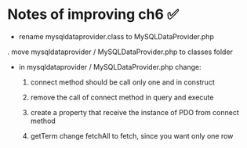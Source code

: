 # Notes of improving ch6 &#9989;

- rename mysqldataprovider.class to MySQLDataProvider.php

. move mysqldataprovider / MySQLDataProvider.php to classes folder

- in mysqldataprovider / MySQLDataProvider.php change:

    1. connect method should be call only one and in construct

    2. remove the call of connect method in  query and execute

    3. create a property that receive the instance of PDO from connect method

    4. getTerm change fetchAll to fetch, since you want only one row



